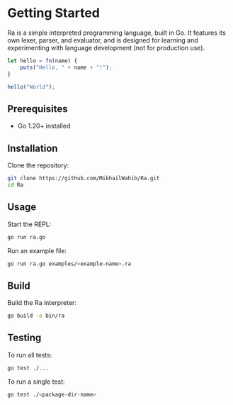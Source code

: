 # Getting Started

Ra is a simple interpreted programming language, built in Go. It features its own lexer, parser, and evaluator, and is designed for learning and experimenting with language development (not for production use).

```js
let hello = fn(name) {
    puts("Hello, " + name + "!");
}

hello("World");
```

## Prerequisites
- Go 1.20+ installed

## Installation
Clone the repository:
```bash
git clone https://github.com/MikhailWahib/Ra.git
cd Ra
```

## Usage
Start the REPL:
```bash
go run ra.go
```

Run an example file:
```bash
go run ra.go examples/<example-name>.ra
```

## Build
Build the Ra interpreter:
```bash
go build -o bin/ra
```

## Testing
To run all tests:
```bash
go test ./...
```

To run a single test:
```bash
go test ./<package-dir-name>
```